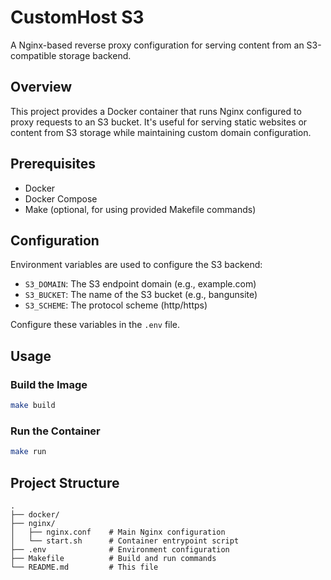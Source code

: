 # CustomHost S3

A Nginx-based reverse proxy configuration for serving content from an S3-compatible storage backend.

## Overview

This project provides a Docker container that runs Nginx configured to proxy requests to an S3 bucket. It's useful for serving static websites or content from S3 storage while maintaining custom domain configuration.

## Prerequisites

- Docker
- Docker Compose
- Make (optional, for using provided Makefile commands)

## Configuration

Environment variables are used to configure the S3 backend:

- `S3_DOMAIN`: The S3 endpoint domain (e.g., example.com)
- `S3_BUCKET`: The name of the S3 bucket (e.g., bangunsite)
- `S3_SCHEME`: The protocol scheme (http/https)

Configure these variables in the `.env` file.

## Usage

### Build the Image

```bash
make build
```

### Run the Container

```bash
make run
```

## Project Structure

```
.
├── docker/
├── nginx/
│   ├── nginx.conf    # Main Nginx configuration
│   └── start.sh      # Container entrypoint script
├── .env              # Environment configuration
├── Makefile          # Build and run commands
└── README.md         # This file
```